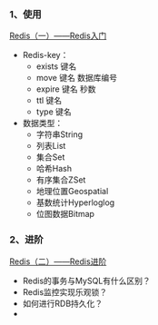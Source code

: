 ### 1、使用                                                                                                                                

[Redis（一）——Redis入门](https://www.cnblogs.com/iwehdio/p/13581358.html)

- Redis-key：
  - exists 键名
  - move 键名 数据库编号
  - expire 键名 秒数
  - ttl 键名
  - type 键名
- 数据类型：
  - 字符串String
  - 列表List
  - 集合Set
  - 哈希Hash
  - 有序集合ZSet
  - 地理位置Geospatial
  - 基数统计Hyperloglog
  - 位图数据Bitmap

### 2、进阶

[Redis（二）——Redis进阶](https://www.cnblogs.com/iwehdio/p/13592091.html)

- Redis的事务与MySQL有什么区别？
- Redis监控实现乐观锁？
- 如何进行RDB持久化？
- 



















